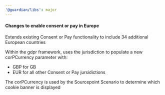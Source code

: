 ```yaml
---
'@guardian/libs': major
---
```


#### Changes to enable consent or pay in Europe

Extends existing Consent or Pay functionality to include 34 additional European countries

Within the gdpr framework, uses the jurisdiction to populate a new corPCurrency parameter with:

- GBP for GB
- EUR for all other Consent or Pay jursidictions

The corPCurrency is used by the Sourcepoint Scenario to determine which cookie banner is displayed
